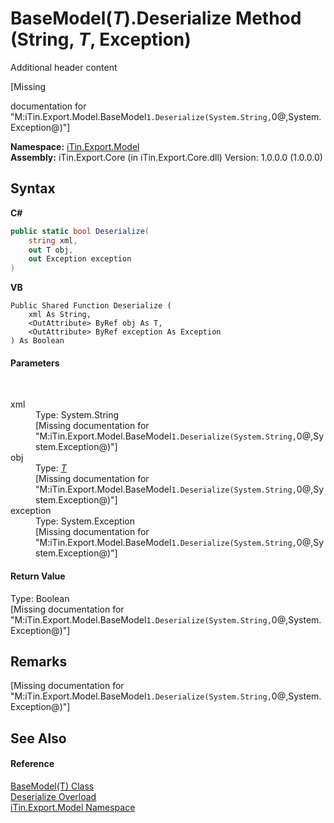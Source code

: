 # BaseModel(*T*).Deserialize Method (String, *T*, Exception)
Additional header content 

\[Missing <summary> documentation for "M:iTin.Export.Model.BaseModel`1.Deserialize(System.String,`0@,System.Exception@)"\]

**Namespace:**&nbsp;<a href="ef57ffcc-e95e-b212-5a46-9aa6f5a3511f">iTin.Export.Model</a><br />**Assembly:**&nbsp;iTin.Export.Core (in iTin.Export.Core.dll) Version: 1.0.0.0 (1.0.0.0)

## Syntax

**C#**<br />
``` C#
public static bool Deserialize(
	string xml,
	out T obj,
	out Exception exception
)
```

**VB**<br />
``` VB
Public Shared Function Deserialize ( 
	xml As String,
	<OutAttribute> ByRef obj As T,
	<OutAttribute> ByRef exception As Exception
) As Boolean
```


#### Parameters
&nbsp;<dl><dt>xml</dt><dd>Type: System.String<br />\[Missing <param name="xml"/> documentation for "M:iTin.Export.Model.BaseModel`1.Deserialize(System.String,`0@,System.Exception@)"\]</dd><dt>obj</dt><dd>Type: <a href="6632f561-4175-f1f2-939c-ac8b10159529">*T*</a><br />\[Missing <param name="obj"/> documentation for "M:iTin.Export.Model.BaseModel`1.Deserialize(System.String,`0@,System.Exception@)"\]</dd><dt>exception</dt><dd>Type: System.Exception<br />\[Missing <param name="exception"/> documentation for "M:iTin.Export.Model.BaseModel`1.Deserialize(System.String,`0@,System.Exception@)"\]</dd></dl>

#### Return Value
Type: Boolean<br />\[Missing <returns> documentation for "M:iTin.Export.Model.BaseModel`1.Deserialize(System.String,`0@,System.Exception@)"\]

## Remarks
\[Missing <remarks> documentation for "M:iTin.Export.Model.BaseModel`1.Deserialize(System.String,`0@,System.Exception@)"\]

## See Also


#### Reference
<a href="6632f561-4175-f1f2-939c-ac8b10159529">BaseModel(T) Class</a><br /><a href="5aca3493-eb4c-44ce-7084-ec8ab79d1d04">Deserialize Overload</a><br /><a href="ef57ffcc-e95e-b212-5a46-9aa6f5a3511f">iTin.Export.Model Namespace</a><br />